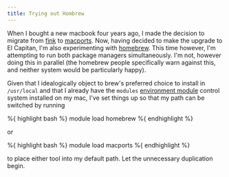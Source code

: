 ```yaml
---
title: Trying out Hombrew
---
```


When I bought a new macbook four years ago, I made the decision to migrate from [fink](http://www.finkproject.org) to [macports](https://www.macports.org). Now, having decided to make the upgrade to El Capitan, I'm also experimenting with [homebrew](http://brew.sh). This time however, I'm attempting to run both package managers simultaneously. I'm not, however doing this in parallel (the homebrew people specifically warn against this, and neither system would be particularly happy).

Given that I idealogically object to brew's preferred choice to install in `/usr/local` and that I already have the `modules` [environment module](http://modules.sourceforge.net) control system installed on my mac, I've set things up so that my path can be switched by running

%{ highlight bash %}
module load homebrew
%{ endhighlight %}

or

%{ highlight bash %}
module load macports
%{ endhighlight %}

to place either tool into my default path. Let the unnecessary duplication begin.
